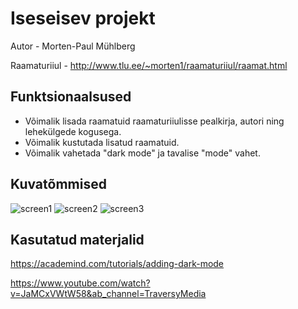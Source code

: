 # Iseseisev projekt

Autor - Morten-Paul Mühlberg

Raamaturiiul - http://www.tlu.ee/~morten1/raamaturiiul/raamat.html

## Funktsionaalsused

* Võimalik lisada raamatuid raamaturiiulisse pealkirja, autori ning lehekülgede kogusega.
* Võimalik kustutada lisatud raamatuid.
* Võimalik vahetada "dark mode" ja tavalise "mode" vahet.

## Kuvatõmmised
![screen1](https://user-images.githubusercontent.com/70900314/169803393-0fc7c11e-7279-47e1-b495-d156eac147e5.png)
![screen2](https://user-images.githubusercontent.com/70900314/169803401-086c1e5e-3b4c-4da2-9905-4598d7e8572c.png)
![screen3](https://user-images.githubusercontent.com/70900314/169803409-2621dec9-fc82-4662-befb-b7ab08b7b3aa.png)

## Kasutatud materjalid

https://academind.com/tutorials/adding-dark-mode

https://www.youtube.com/watch?v=JaMCxVWtW58&ab_channel=TraversyMedia
